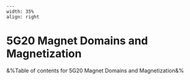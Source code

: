 
```{figure} /figures/busy.png
---
width: 35%
align: right
```
# 5G20 Magnet Domains and Magnetization

&%Table of contents for 5G20 Magnet Domains and Magnetization&%